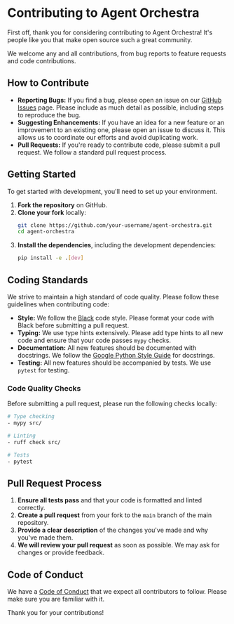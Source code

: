 # Contributing to Agent Orchestra

First off, thank you for considering contributing to Agent Orchestra! It's people like you that make open source such a great community.

We welcome any and all contributions, from bug reports to feature requests and code contributions.

## How to Contribute

-   **Reporting Bugs:** If you find a bug, please open an issue on our [GitHub Issues](https://github.com/agent-orchestra/agent-orchestra/issues) page. Please include as much detail as possible, including steps to reproduce the bug.
-   **Suggesting Enhancements:** If you have an idea for a new feature or an improvement to an existing one, please open an issue to discuss it. This allows us to coordinate our efforts and avoid duplicating work.
-   **Pull Requests:** If you're ready to contribute code, please submit a pull request. We follow a standard pull request process.

## Getting Started

To get started with development, you'll need to set up your environment.

1.  **Fork the repository** on GitHub.
2.  **Clone your fork** locally:
    ```bash
    git clone https://github.com/your-username/agent-orchestra.git
    cd agent-orchestra
    ```
3.  **Install the dependencies**, including the development dependencies:
    ```bash
    pip install -e .[dev]
    ```

## Coding Standards

We strive to maintain a high standard of code quality. Please follow these guidelines when contributing code:

-   **Style:** We follow the [Black](https://github.com/psf/black) code style. Please format your code with Black before submitting a pull request.
-   **Typing:** We use type hints extensively. Please add type hints to all new code and ensure that your code passes `mypy` checks.
-   **Documentation:** All new features should be documented with docstrings. We follow the [Google Python Style Guide](https://google.github.io/styleguide/pyguide.html) for docstrings.
-   **Testing:** All new features should be accompanied by tests. We use `pytest` for testing.

### Code Quality Checks

Before submitting a pull request, please run the following checks locally:

```bash
# Type checking
- mypy src/

# Linting
- ruff check src/

# Tests
- pytest
```

## Pull Request Process

1.  **Ensure all tests pass** and that your code is formatted and linted correctly.
2.  **Create a pull request** from your fork to the `main` branch of the main repository.
3.  **Provide a clear description** of the changes you've made and why you've made them.
4.  **We will review your pull request** as soon as possible. We may ask for changes or provide feedback.

## Code of Conduct

We have a [Code of Conduct](CODE_OF_CONDUCT.md) that we expect all contributors to follow. Please make sure you are familiar with it.

Thank you for your contributions!
